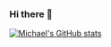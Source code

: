 ### Hi there 👋

<!--
**michaelyshih/michaelyshih** is a ✨ _special_ ✨ repository because its `README.md` (this file) appears on your GitHub profile.

Here are some ideas to get you started:

- 🔭 I’m currently working on ...
- 🌱 I’m currently learning ...
- 👯 I’m looking to collaborate on ...
- 🤔 I’m looking for help with ...
- 💬 Ask me about ...
- 📫 How to reach me: ...
- 😄 Pronouns: ...
- ⚡ Fun fact: ...
-->

[![Michael's GitHub stats](https://github-readme-stats.vercel.app/api?username=michaelyshih)](https://github.com/michaelyshih/github-readme-stats)
